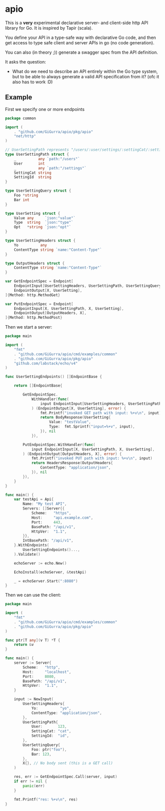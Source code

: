 # apio

This is a **very** experimental declarative server- and client-side http API library for Go.
It is inspired by Tapir (scala).

You define your API in a type-safe way with declarative Go code, and then
get access to type safe client and server APIs in go (no code generation).

You can also (in theory ;)) generate a swagger spec from the API definition.

It asks the question:

* What do we need to describe an API entirely within the Go type system, but to be able to always generate a valid API
  specification from it? (ofc it also has to work :D)

## Example

First we specify one or more endpoints

```go
package common

import (
	. "github.com/GiGurra/apio/pkg/apio"
	"net/http"
)

// UserSettingPath represents "/users/:user/settings/:settingCat/:settingId"
type UserSettingPath struct {
	_          any `path:"/users"`
	User       int
	_          any `path:"/settings"`
	SettingCat string
	SettingId  string
}

type UserSettingQuery struct {
	Foo *string
	Bar int
}

type UserSetting struct {
	Value any     `json:"value"`
	Type  string  `json:"type"`
	Opt   *string `json:"opt"`
}

type UserSettingHeaders struct {
	Yo          any
	ContentType string `name:"Content-Type"`
}

type OutputHeaders struct {
	ContentType string `name:"Content-Type"`
}

var GetEndpointSpec = Endpoint[
	EndpointInput[UserSettingHeaders, UserSettingPath, UserSettingQuery, X],
	EndpointOutput[X, UserSetting],
]{Method: http.MethodGet}

var PutEndpointSpec = Endpoint[
	EndpointInput[X, UserSettingPath, X, UserSetting],
	EndpointOutput[OutputHeaders, X],
]{Method: http.MethodPost}
```

Then we start a server:

```go
package main

import (
	"fmt"
	. "github.com/GiGurra/apio/cmd/examples/common"
	. "github.com/GiGurra/apio/pkg/apio"
	"github.com/labstack/echo/v4"
)

func UserSettingEndpoints() []EndpointBase {

	return []EndpointBase{

		GetEndpointSpec.
			WithHandler(func(
				input EndpointInput[UserSettingHeaders, UserSettingPath, UserSettingQuery, X],
			) (EndpointOutput[X, UserSetting], error) {
				fmt.Printf("invoked GET path with input: %+v\n", input)
				return BodyResponse(UserSetting{
					Value: "testValue",
					Type:  fmt.Sprintf("input=%+v", input),
				}), nil
			}),

		PutEndpointSpec.WithHandler(func(
			input EndpointInput[X, UserSettingPath, X, UserSetting],
		) (EndpointOutput[OutputHeaders, X], error) {
			fmt.Printf("invoked PUT path with input: %+v\n", input)
			return HeadersResponse(OutputHeaders{
				ContentType: "application/json",
			}), nil
		}),
	}
}

func main() {
	var testApi = Api{
		Name: "My test API",
		Servers: []Server{{
			Scheme:   "https",
			Host:     "api.example.com",
			Port:     443,
			BasePath: "/api/v1",
			HttpVer:  "1.1",
		}},
		IntBasePath: "/api/v1",
	}.WithEndpoints(
		UserSettingEndpoints()...,
	).Validate()

	echoServer := echo.New()

	EchoInstall(echoServer, &testApi)

	_ = echoServer.Start(":8080")
}

```

Then we can use the client:

```go
package main

import (
	"fmt"
	. "github.com/GiGurra/apio/cmd/examples/common"
	. "github.com/GiGurra/apio/pkg/apio"
)

func ptr[T any](v T) *T {
	return &v
}

func main() {
	server := Server{
		Scheme:   "http",
		Host:     "localhost",
		Port:     8080,
		BasePath: "/api/v1",
		HttpVer:  "1.1",
	}

	input := NewInput(
		UserSettingHeaders{
			Yo:          "yo",
			ContentType: "application/json",
		},
		UserSettingPath{
			User:       123,
			SettingCat: "cat",
			SettingId:  "id",
		},
		UserSettingQuery{
			Foo: ptr("foo"),
			Bar: 123,
		},
		X{}, // No body sent (this is a GET call)
	)

	res, err := GetEndpointSpec.Call(server, input)
	if err != nil {
		panic(err)
	}

	fmt.Printf("res: %+v\n", res)
}

```
